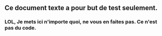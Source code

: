 

## Ce document texte a pour but de test seulement.
### LOL, Je mets ici n'importe quoi, ne vous en faites pas. Ce n'est pas du code.

